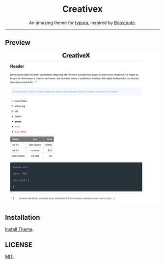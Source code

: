 <h1 align="center">Creativex</h1>

<p align="center">
An amazing theme for <a href="https://typora.io/">typora</a>, inspired by <a href="https://github.com/BoostIO/Boostnote">Boostnote</a>.
</p>

---

## Preview

![](images/creativex.png)

## Installation

[Install Theme](http://theme.typora.io/doc/Install-Theme/).

## LICENSE

[MIT](LICENSE).

